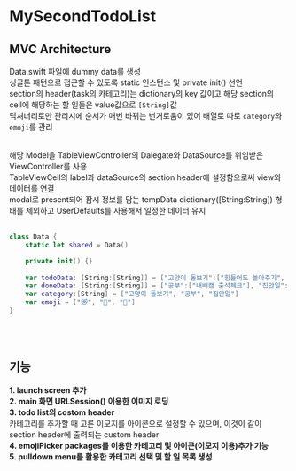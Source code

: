 # MySecondTodoList

## MVC Architecture

Data.swift 파일에 dummy data를 생성<br>
싱글톤 패턴으로 접근할 수 있도록 static 인스턴스 및 private init() 선언<br>
section의 header(task의 카테고리)는 dictionary의 key 값이고 해당 section의 cell에 해당하는 할 일들은 value값으로 `[String]`값<br>
딕셔너리로만 관리시에 순서가 매번 바뀌는 번거로움이 있어 배열로 따로 `category`와 `emoji`를 관리<br><br>

해당 Model을 TableViewController의 Dalegate와 DataSource를 위임받은 ViewController를 사용<br>
TableViewCell의 label과 dataSource의 section header에 설정함으로써 view와 데이터를 연결<br>
modal로 present되어 잠시 정보를 담는 tempData dictionary([String:String]) 형태를 제외하고 UserDefaults를 사용해서 일정한 데이터 유지<br><br>

```swift
class Data {
    static let shared = Data()

    private init() {}
    
    var todoData: [String:[String]] = ["고양이 돌보기":["힘들어도 놀아주기", "궁디팡팡 해주기"], "공부":["TIL 작성하기"]]
    var doneData: [String:[String]] = ["공부":["내배캠 출석체크"], "집안일":["방 치우기", "설거지 하기", "음식물 쓰레기 처리하기"]]
    var category:[String] = ["고양이 돌보기", "공부", "집안일"]
    var emoji = ["😻", "📝", "🧽"]
}

```
<br><br>
## 기능<br>

**1. launch screen 추가**<br>
**2. main 화면 URLSession() 이용한 이미지 로딩**<br>
**3. todo list의 costom header**<br>
카테고리를 추가할 때 고른 이모지를 아이콘으로 설정할 수 있으며, 이것이 같이 section header에 출력되는 custom header<br>
**4. emojiPicker packages를 이용한 카테고리 및 아이콘(이모지 이용)추가 기능**<br>
**5. pulldown menu를 활용한 카테고리 선택 및 할 일 목록 생성**<br>
